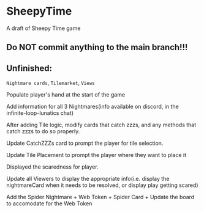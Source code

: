 # SheepyTime

A draft of Sheepy Time game

## Do NOT commit anything to the main branch!!!

## Unfinished:

`Nightmare cards`, `Tilemarket`, `Views`

Populate player's hand at the start of the game <!-- Resolved-->

Add information for all 3 Nightmares(info available on discord, in the infinite-loop-lunatics chat) <!-- Resolved -->

After adding Tile logic, modify cards that catch zzzs, and any methods that catch zzzs to do so properly. <!-- Resolved -->

Update CatchZZZs card to prompt the player for tile selection. <!-- Resolved -->

Update Tile Placement to prompt the player where they want to place it <!-- Resolved -->

Displayed the scaredness for player.

Update all Viewers to display the appropriate info(i.e. display the nightmareCard when it needs to be resolved, or display play getting scared)

Add the Spider Nightmare + Web Token + Spider Card + Update the board to accomodate for the Web Token
